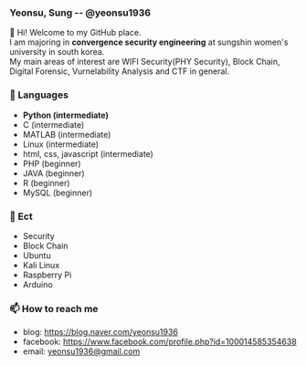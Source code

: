 ### Yeonsu, Sung -- @yeonsu1936

👋 Hi! Welcome to my GitHub place.<br/>
I am majoring in **convergence security engineering** at sungshin women's university in south korea.<br/>
My main areas of interest are WIFI Security(PHY Security), Block Chain, Digital Forensic, Vurnelability Analysis and CTF in general.

### 🔭 Languages 
- **Python (intermediate)**
- C (intermediate)
- MATLAB (intermediate)
- Linux (intermediate)
- html, css, javascript (intermediate)
- PHP (beginner)
- JAVA (beginner)
- R  (beginner)
- MySQL (beginner)

### 👯 Ect
- Security
- Block Chain
- Ubuntu
- Kali Linux
- Raspberry Pi
- Arduino

### 📫 How to reach me
- blog: https://blog.naver.com/yeonsu1936
- facebook: https://www.facebook.com/profile.php?id=100014585354638
- email: yeonsu1936@gmail.com
